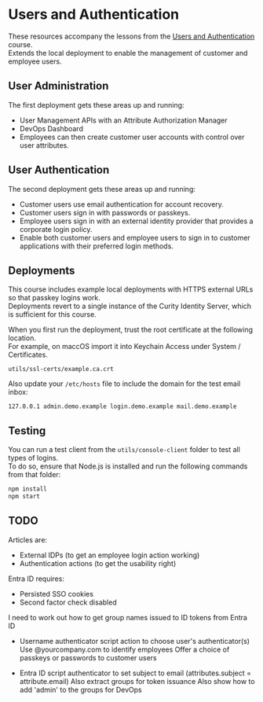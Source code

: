 # Users and Authentication

These resources accompany the lessons from the [Users and Authentication](https://curity.io/training/users-and-authentication) course.\
Extends the local deployment to enable the management of customer and employee users.

## User Administration

The first deployment gets these areas up and running:

- User Management APIs with an Attribute Authorization Manager
- DevOps Dashboard
- Employees can then create customer user accounts with control over user attributes.

## User Authentication

The second deployment gets these areas up and running:

- Customer users use email authentication for account recovery.
- Customer users sign in with passwords or passkeys.
- Employee users sign in with an external identity provider that provides a corporate login policy.
- Enable both customer users and employee users to sign in to customer applications with their preferred login methods.

## Deployments

This course includes example local deployments with HTTPS external URLs so that passkey logins work.\
Deployments revert to a single instance of the Curity Identity Server, which is sufficient for this course.

When you first run the deployment, trust the root certificate at the following location.\
For example, on maccOS import it into Keychain Access under System / Certificates.

```text
utils/ssl-certs/example.ca.crt
```

Also update your `/etc/hosts` file to include the domain for the test email inbox:

```text
127.0.0.1 admin.demo.example login.demo.example mail.demo.example
```

## Testing

You can run a test client from the `utils/console-client` folder to test all types of logins.\
To do so, ensure that Node.js is installed and run the following commands from that folder:

```bash
npm install
npm start
```

## TODO

Articles are:

- External IDPs (to get an employee login action working)
- Authentication actions (to get the usability right)

Entra ID requires:

- Persisted SSO cookies
- Second factor check disabled

I need to work out how to get group names issued to ID tokens from Entra ID

- Username authenticator script action to choose user's authenticator(s)
  Use @yourcompany.com to identify employees
  Offer a choice of passkeys or passwords to customer users

- Entra ID script authenticator to set subject to email (attributes.subject = attribute.email)
  Also extract groups for token issuance
  Also show how to add 'admin' to the groups for DevOps
